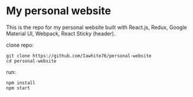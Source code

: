 # My personal website
This is the repo for my personal website built with React.js, Redux, Google Material UI, Webpack, React Sticky (header). 

clone repo:

```
git clone https://github.com/Iawhite76/personal-website
cd personal-website
```

run:

```
npm install
npm start
```

